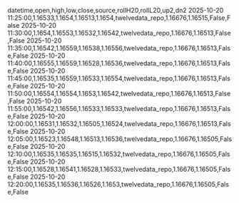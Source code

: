 datetime,open,high,low,close,source,rollH20,rollL20,up2,dn2
2025-10-20 11:25:00,1.16533,1.1654,1.16513,1.1654,twelvedata_repo,1.16676,1.16515,False,False
2025-10-20 11:30:00,1.1654,1.16553,1.16532,1.16542,twelvedata_repo,1.16676,1.16513,False,False
2025-10-20 11:35:00,1.16542,1.16559,1.16538,1.16556,twelvedata_repo,1.16676,1.16513,False,False
2025-10-20 11:40:00,1.16555,1.16559,1.16528,1.16536,twelvedata_repo,1.16676,1.16513,False,False
2025-10-20 11:45:00,1.16535,1.16559,1.16533,1.16554,twelvedata_repo,1.16676,1.16513,False,False
2025-10-20 11:50:00,1.16554,1.16554,1.1653,1.16542,twelvedata_repo,1.16676,1.16513,False,False
2025-10-20 11:55:00,1.16542,1.16556,1.16533,1.16533,twelvedata_repo,1.16676,1.16513,False,False
2025-10-20 12:00:00,1.16531,1.16532,1.16505,1.16524,twelvedata_repo,1.16676,1.16513,False,False
2025-10-20 12:05:00,1.16523,1.16548,1.16513,1.16536,twelvedata_repo,1.16676,1.16505,False,False
2025-10-20 12:10:00,1.16535,1.16535,1.16515,1.16532,twelvedata_repo,1.16676,1.16505,False,False
2025-10-20 12:15:00,1.16528,1.16541,1.16528,1.16533,twelvedata_repo,1.16676,1.16505,False,False
2025-10-20 12:20:00,1.16535,1.16536,1.16526,1.1653,twelvedata_repo,1.16676,1.16505,False,False
